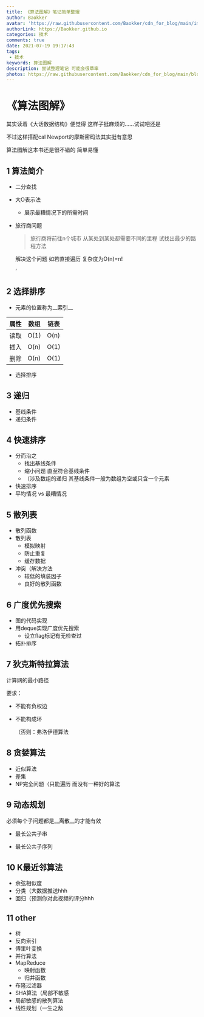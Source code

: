 ```yaml
---
title: 《算法图解》笔记简单整理
author: Baokker
avatar: 'https://raw.githubusercontent.com/Baokker/cdn_for_blog/main/img/custom/avatar.jpg'
authorLink: https://Baokker.github.io
categories: 技术
comments: true
date: 2021-07-19 19:17:43
tags:
 - 技术
keywords: 算法图解
description: 尝试整理笔记 可能会很草率
photos: https://raw.githubusercontent.com/Baokker/cdn_for_blog/main/blog_imgs/%E7%AE%97%E6%B3%95%E5%9B%BE%E8%A7%A3.png
---
```


#  《算法图解》

其实读着《大话数据结构》便觉得 这样子挺麻烦的……试试吧还是

不过这样搭配cal Newport的摩斯密码法其实挺有意思



算法图解这本书还是很不错的 简单易懂



## 1 算法简介

* 二分查找

* 大O表示法

  * 展示最糟情况下的所需时间

* 旅行商问题

  > 旅行商将前往n个城市 从某处到某处都需要不同的里程 试找出最少的路程方法

  解决这个问题 如若直接遍历 复杂度为O(n)=n!

  ’

## 2 选择排序

- 元素的位置称为__索引__

| 属性 | 数组 | 链表 |
| ---- | ---- | ---- |
| 读取 | O(1) | O(n) |
| 插入 | O(n) | O(1) |
| 删除 | O(n) | O(1) |

- 选择排序



## 3 递归

- 基线条件
- 递归条件



## 4 快速排序

- 分而治之
  - 找出基线条件
  - 缩小问题 直至符合基线条件
  - （涉及数组的递归 其基线条件一般为数组为空或只含一个元素
- 快速排序
- 平均情况 vs 最糟情况



## 5 散列表

- 散列函数
- 散列表
  - 模拟映射
  - 防止重复
  - 缓存数据
- 冲突（解决方法
  - 较低的填装因子
  - 良好的散列函数



## 6 广度优先搜索

- 图的代码实现
- 用deque实现广度优先搜索
  - 设立flag标记有无检查过
- 拓扑排序



## 7 狄克斯特拉算法

计算网的最小路径

要求：

- 不能有负权边

- 不能构成环

  （否则：弗洛伊德算法

## 8 贪婪算法

- 近似算法
- 差集
- NP完全问题（只能遍历 而没有一种好的算法



## 9 动态规划

必须每个子问题都是__离散__的才能有效

- 最长公共子串

- 最长公共子序列



## 10 K最近邻算法

- 余弦相似度
- 分类（大数据推送hhh
- 回归（预测你对此视频的评分hhh



## 11 other

- 树
- 反向索引
- 傅里叶变换
- 并行算法
- MapReduce
  - 映射函数
  - 归并函数
- 布隆过滤器
- SHA算法（局部不敏感
- 局部敏感的散列算法
- 线性规划（一生之敌